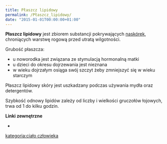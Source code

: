 ```yaml
---
title: Płaszcz lipidowy
permalink: /Płaszcz_lipidowy/
date: "2015-01-01T00:00:00+01:00"
---
```


**Płaszcz lipidowy** jest zbiorem substancji pokrywających [naskórek](/atopedia/naskórek "wikilink"), chroniących warstwę rogową przed utratą wilgotności.

Grubość płaszcza:

-   u noworodka jest związana ze stymulacją hormonalną matki
-   u dzieci do okresu dojrzewania jest nieznana
-   w wieku dojrzałym osiąga swój szczyt żeby zmniejszyć się w wieku starczym

Płaszcz lipidowy skóry jest uszkadzany podczas używania mydła oraz detergentów.

Szybkość odnowy lipidów zależy od liczby i wielkości gruczołów łojowych, trwa od 1 do kilku godzin.

**Linki zewnętrzne**

-

[kategoria:ciało człowieka](/atopedia/kategoria:ciało_człowieka "wikilink")